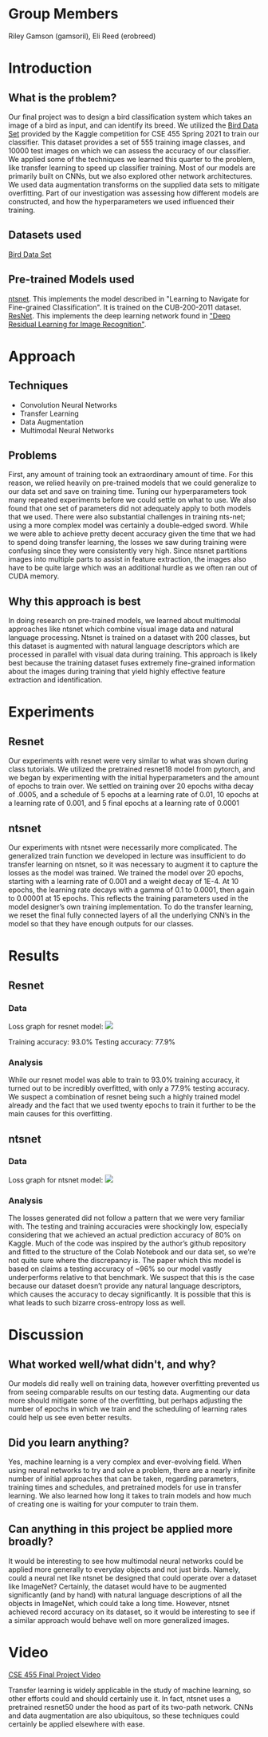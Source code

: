 # Group Members
Riley Gamson (gamsoril), Eli Reed (erobreed)

# Introduction

## What is the problem?
Our final project was to design a bird classification system which takes an image of a bird as input, and can identify its breed. We utilized the [Bird Data Set](https://www.kaggle.com/c/birds21sp/data) provided by the Kaggle competition for CSE 455 Spring 2021 to train our classifier. This dataset provides a set of 555 training image classes, and 10000 test images on which we can assess the accuracy of our classifier. We applied some of the techniques we learned this quarter to the problem, like transfer learning to speed up classifier training. Most of our models are primarily built on CNNs, but we also explored other network architectures. We used data augmentation transforms on the supplied data sets to mitigate overfitting. Part of our investigation was assessing how different models are constructed, and how the hyperparameters we used influenced their training.

## Datasets used
[Bird Data Set](https://www.kaggle.com/c/birds21sp/data)

## Pre-trained Models used
[ntsnet](https://pytorch.org/hub/nicolalandro_ntsnet-cub200_ntsnet/). This implements the model described in "Learning to Navigate for Fine-grained Classification". It is trained on the CUB-200-2011 dataset.
[ResNet](https://pytorch.org/hub/pytorch_vision_resnet/). This implements the deep learning network found in ["Deep Residual Learning for Image Recognition"](https://pytorch.org/hub/pytorch_vision_resnet/).


# Approach
## Techniques
* Convolution Neural Networks
* Transfer Learning
* Data Augmentation
* Multimodal Neural Networks
## Problems
First, any amount of training took an extraordinary amount of time. For this reason, we relied heavily on pre-trained models that we could generalize to our data set and save on training time. Tuning our hyperparameters took many repeated experiments before we could settle on what to use. We also found that one set of parameters did not adequately apply to both models that we used. There were also substantial challenges in training nts-net; using a more complex model was certainly a double-edged sword. While we were able to achieve pretty decent accuracy given the time that we had to spend doing transfer learning, the losses we saw during training were confusing since they were consistently very high. Since ntsnet partitions images into multiple parts to assist in feature extraction, the images also have to be quite large which was an additional hurdle as we often ran out of CUDA memory.

## Why this approach is best
In doing research on pre-trained models, we learned about multimodal approaches like ntsnet which combine visual image data and natural language processing. Ntsnet is trained on a dataset with 200 classes, but this dataset is augmented with natural language descriptors which are processed in parallel with visual data during training. This approach is likely best because the training dataset fuses extremely fine-grained information about the images during training that yield highly effective feature extraction and identification. 

# Experiments
## Resnet
Our experiments with resnet were very similar to what was shown during class tutorials. We utilized the pretrained resnet18 model from pytorch, and we began by experimenting with the initial hyperparameters and the amount of epochs to train over. We settled on training over 20 epochs witha decay of .0005, and a schedule of 5 epochs at a learning rate of 0.01, 10 epochs at a learning rate of 0.001, and 5 final epochs at a learning rate of 0.0001
## ntsnet
Our experiments with ntsnet were necessarily more complicated. The generalized train function we developed in lecture was insufficient to do transfer learning on ntsnet, so it was necessary to augment it to capture the losses as the model was trained. We trained the model over 20 epochs, starting with a learning rate of 0.001 and a weight decay of 1E-4. At 10 epochs, the learning rate decays with a gamma of 0.1 to 0.0001, then again to 0.00001 at 15 epochs. This reflects the training parameters used in the model designer’s own training implementation. To do the transfer learning, we reset the final fully connected layers of all the underlying CNN’s in the model so that they have enough outputs for our classes.  

# Results
## Resnet
### Data
Loss graph for resnet model:
![](resnet.png)

Training accuracy: 93.0%
Testing accuracy: 77.9%
### Analysis
While our resnet model was able to train to 93.0% training accuracy, it turned out to be incredibly overfitted, with only a 77.9% testing accuracy. We suspect a combination of resnet being such a highly trained model already and the fact that we used twenty epochs to train it further to be the main causes for this overfitting.
## ntsnet
### Data
Loss graph for ntsnet model:
![](ntsnet.PNG)

### Analysis
The losses generated did not follow a pattern that we were very familiar with. The testing and training accuracies were shockingly low, especially considering that we achieved an actual prediction accuracy of 80% on Kaggle. Much of the code was inspired by the author’s github repository and fitted to the structure of the Colab Notebook and our data set, so we’re not quite sure where the discrepancy is. The paper which this model is based on claims a testing accuracy of ~96% so our model vastly underperforms relative to that benchmark. We suspect that this is the case because our dataset doesn’t provide any natural language descriptors, which causes the accuracy to decay significantly. It is possible that this is what leads to such bizarre cross-entropy loss as well.

# Discussion
## What worked well/what didn't, and why?
Our models did really well on training data, however overfitting prevented us from seeing comparable results on our testing data. Augmenting our data more should mitigate some of the overfitting, but perhaps adjusting the number of epochs in which we train and the scheduling of learning rates could help us see even better results.
## Did you learn anything?
Yes, machine learning is a very complex and ever-evolving field. When using neural networks to try and solve a problem, there are a nearly infinite number of initial approaches that can be taken, regarding parameters, training times and schedules, and pretrained models for use in transfer learning. We also learned how long it takes to train models and how much of creating one is waiting for your computer to train them.
## Can anything in this project be applied more broadly?
It would be interesting to see how multimodal neural networks could be applied more generally to everyday objects and not just birds. Namely, could a neural net like ntsnet be designed that could operate over a dataset like ImageNet? Certainly, the dataset would have to be augmented significantly (and by hand) with natural language descriptions of all the objects in ImageNet, which could take a long time. However, ntsnet achieved record accuracy on its dataset, so it would be interesting to see if a similar approach would behave well on more generalized images.

# Video
[CSE 455 Final Project Video](https://youtu.be/XuMRysdbwEU)

Transfer learning is widely applicable in the study of machine learning, so other efforts could and should certainly use it. In fact, ntsnet uses a pretrained resnet50 under the hood as part of its two-path network. CNNs and data augmentation are also ubiquitous, so these techniques could certainly be applied elsewhere with ease.
